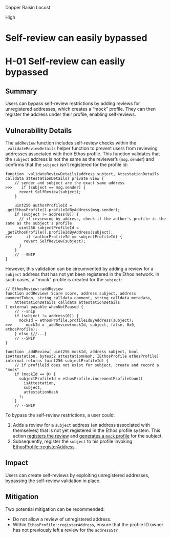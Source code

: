 Dapper Raisin Locust

High

# Self-review can easily bypassed

# H-01 Self-review can easily bypassed

## Summary
Users can bypass self-review restrictions by adding reviews for unregistered addresses, which creates a “mock” profile. They can then register the address under their profile, enabling self-reviews.

## Vulnerability Details
The `addReview` function includes self-review checks within the `_validateReviewDetails` helper function to prevent users from reviewing addresses associated with their Ethos profile. This function validates that the `subject` address is not the same as the reviewer’s (`msg.sende`r) and confirms that the `subject` isn't registered for the profile id:

```solidity
function _validateReviewDetails(address subject, AttestationDetails calldata attestationDetails) private view {
    // sender and subject are the exact same address
>>>    if (subject == msg.sender) {
      revert SelfReview(subject);
    }

    uint256 authorProfileId = _getEthosProfile().profileIdByAddress(msg.sender);
    if (subject != address(0)) {
      // if reviewing by address, check if the author's profile is the same as the subject's profile
      uint256 subjectProfileId = _getEthosProfile().profileIdByAddress(subject);
>>>      if (authorProfileId == subjectProfileId) {
        revert SelfReview(subject);
      }
    }
    // --SNIP
}
```
However, this validation can be circumvented by adding a review for a `subject` address that has not yet been registered in the Ethos network. In such cases, a "mock" profile is created for the `subject`:
```solidity
// EthosReview::addReview
function addReview( Score score, address subject, address paymentToken, string calldata comment, string calldata metadata,
    AttestationDetails calldata attestationDetails
) external payable whenNotPaused {
    // --snip
    if (subject != address(0)) {
      mockId = ethosProfile.profileIdByAddress(subject);
>>>      mockId = _addReview(mockId, subject, false, 0x0, ethosProfile);
    } else {//...}
    // --SNIP
}

function _addReview( uint256 mockId, address subject, bool isAttestation, bytes32 attestationHash, IEthosProfile ethosProfile) internal returns (uint256 subjectProfileId) {
    // if profileId does not exist for subject, create and record a "mock"
    if (mockId == 0) {
      subjectProfileId = ethosProfile.incrementProfileCount(
        isAttestation,
        subject,
        attestationHash
      );
    }
    // --SNIP
```
To bypass the self-review restrictions, a user could:
1. Adds a review for a `subject` address (an address associated with themselves) that is not yet registered in the Ethos profile system. This action [registers the review](https://github.com/sherlock-audit/2024-10-ethos-network/blob/979e352d7bcdba3d0665f11c0320041ce28d1b89/ethos/packages/contracts/contracts/EthosReview.sol#L248) and [generates a `mock` profile](https://github.com/sherlock-audit/2024-10-ethos-network/blob/979e352d7bcdba3d0665f11c0320041ce28d1b89/ethos/packages/contracts/contracts/EthosReview.sol#L239-L243) for the subject.
2. Subsequently, register the `subject` to his profile invoking [EthosProfile::registerAddress](https://github.com/sherlock-audit/2024-10-ethos-network/blob/979e352d7bcdba3d0665f11c0320041ce28d1b89/ethos/packages/contracts/contracts/EthosProfile.sol#L373-L409).


## Impact
Users can create self-reviews by exploiting unregistered addresses, bypassing the self-review validation in place.

## Mitigation
Two potential mitigation can be recommended:
- Do not allow a review of unregistered address.
- Within `EthosProfile::registerAddress`, ensure that the profile ID owner has not previously left a review for the `addressStr`
